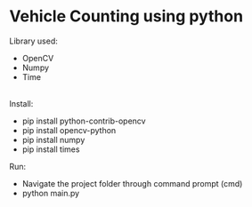 # Vehicle Counting using python

Library used:
- OpenCV
- Numpy
- Time
<br><br>

Install:
- pip install python-contrib-opencv
- pip install opencv-python
- pip install numpy
- pip install times

Run:
* Navigate the project folder through command prompt (cmd)
* python main.py
